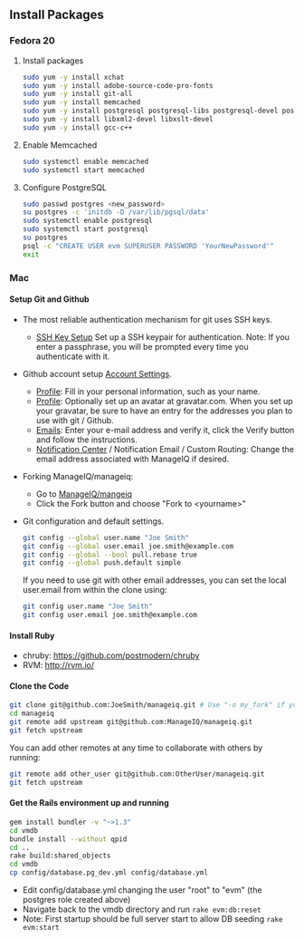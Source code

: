 ## Install Packages

### Fedora 20

  1.  Install packages

      ```bash
      sudo yum -y install xchat                                                         # For IRC
      sudo yum -y install adobe-source-code-pro-fonts                                   # Nicer fonts to work with
      sudo yum -y install git-all                                                       # Git and components
      sudo yum -y install memcached                                                     # Memcached for the session store
      sudo yum -y install postgresql postgresql-libs postgresql-devel postgresql-server # PostgreSQL Database server and to build 'pg' Gem
      sudo yum -y install libxml2-devel libxslt-devel                                     # For Nokogiri Gem
      sudo yum -y install gcc-c++                                                       # For event-machine Gem
      ```

  2.  Enable Memcached

      ```bash
      sudo systemctl enable memcached
      sudo systemctl start memcached
      ```

  3.  Configure PostgreSQL

      ```bash
      sudo passwd postgres <new_password>
      su postgres -c 'initdb -D /var/lib/pgsql/data'
      sudo systemctl enable postgresql
      sudo systemctl start postgresql
      su postgres
      psql -c "CREATE USER evm SUPERUSER PASSWORD 'YourNewPassword'"
      exit
      ```

### Mac


#### Setup Git and Github

* The most reliable authentication mechanism for git uses SSH keys.
  * [SSH Key Setup](https://help.github.com/articles/generating-ssh-keys) Set up a SSH keypair for authentication.  Note: If you enter a passphrase, you will be prompted every time you authenticate with it.

* Github account setup [Account Settings](https://github.com/settings).
  * [Profile](https://github.com/settings/profile): Fill in your personal information, such as your name.
  * [Profile](https://github.com/settings/profile): Optionally set up an avatar at gravatar.com.  When you set up your gravatar, be sure to have an entry for the addresses you plan to use with git / Github.
  * [Emails](https://github.com/settings/emails): Enter your e-mail address and verify it, click the Verify button and follow the instructions.
  * [Notification Center](https://github.com/settings/notifications) / Notification Email / Custom Routing: Change the email address associated with ManageIQ if desired.
* Forking ManageIQ/manageiq:
  * Go to [ManageIQ/mangeiq](https://github.com/ManageIQ/manageiq)
  * Click the Fork button and choose "Fork to \<yourname\>"

* Git configuration and default settings.

  ```zsh
  git config --global user.name "Joe Smith"
  git config --global user.email joe.smith@example.com
  git config --global --bool pull.rebase true
  git config --global push.default simple
  ```
  If you need to use git with other email addresses, you can set the local user.email from within the clone using:

  ```zsh
  git config user.name "Joe Smith"
  git config user.email joe.smith@example.com
  ```

#### Install Ruby

* chruby: <https://github.com/postmodern/chruby>
* RVM: <http://rvm.io/>

#### Clone the Code

```zsh
git clone git@github.com:JoeSmith/manageiq.git # Use "-o my_fork" if you don't want the remote to be named origin
cd manageiq
git remote add upstream git@github.com:ManageIQ/manageiq.git
git fetch upstream
```

You can add other remotes at any time to collaborate with others by running:

```zsh
git remote add other_user git@github.com:OtherUser/manageiq.git
git fetch upstream
```


#### Get the Rails environment up and running

```zsh
gem install bundler -v "~>1.3"
cd vmdb
bundle install --without qpid
cd ..
rake build:shared_objects
cd vmdb
cp config/database.pg_dev.yml config/database.yml
```

* Edit config/database.yml changing the user "root" to "evm" (the postgres role created above)
* Navigate back to the vmdb directory and run `rake evm:db:reset`
* Note: First startup should be full server start to allow DB seeding `rake evm:start`
